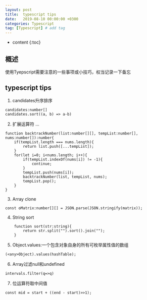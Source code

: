 ```yaml
---
layout: post
title:  typescript tips
date:   2019-08-10 00:00:00 +0300
categories: Typescript
tag: [Typescript] # add tag
---
```


* content
{:toc}


## 概述

使用Tyepscript需要注意的一些事项或小技巧，权当记录一下备忘

## typescript tips

1. candidates升序排序

```
candidates:number[]
candidates.sort((a, b) => a-b)
```

2. 扩展运算符 ...

```
function backtrackNumber(list:number[][], tempList:number[], nums:number[]):number{
    if(tempList.length === nums.length){
        return list.push([...tempList]);
    }
    for(let i=0; i<nums.length; i++){
        if(tempList.indexOf(nums[i]) != -1){
            continue;
        }
        tempList.push(nums[i]);
        backtrackNumber(list, tempList, nums);
        tempList.pop();
    }
}
```

3. Array clone

```
const oMatrix:number[][] = JSON.parse(JSON.stringify(matrix));
```

4. String sort

```
    function sort(str:string){
        return str.split("").sort().join("");
    }
```

5. Object.values:一个包含对象自身的所有可枚举属性值的数组

```
(<any>Object).values(hashTable);
```

6. Array过滤null和undefined

```
intervals.filter(q=>q)
```

7. 位运算符取中间值

```
const mid = start + ((end - start)>>1);
```

